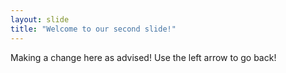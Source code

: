 ```yaml
---
layout: slide
title: "Welcome to our second slide!"
---
```

Making a change here as advised!
Use the left arrow to go back!
